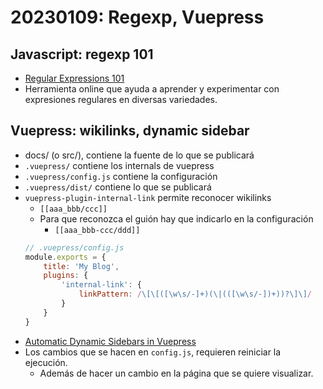 # 20230109: Regexp, Vuepress

## Javascript: regexp 101
- [Regular Expressions 101](https://regex101.com/)
- Herramienta online que ayuda a aprender y experimentar con expresiones regulares en diversas variedades.

## Vuepress: wikilinks, dynamic sidebar
- docs/  (o src/), contiene la fuente de lo que se publicará
- `.vuepress/` contiene los internals de vuepress
- `.vuepress/config.js` contiene la configuración
- `.vuepress/dist/` contiene lo que se publicará
- `vuepress-plugin-internal-link` permite reconocer wikilinks
    - `[[aaa_bbb/ccc]]`
    - Para que reconozca el guión hay que indicarlo en la configuración
        - `[[aaa_bbb-ccc/ddd]]`
    ```js
    // .vuepress/config.js
    module.exports = {
        title: 'My Blog',
        plugins: {
            'internal-link': {
                linkPattern: /\[\[([\w\s/-]+)(\|(([\w\s/-])+))?\]\]/
            }
        }
    }
    ```
- [Automatic Dynamic Sidebars in Vuepress](https://techformist.com/automatic-dynamic-sidebar-vuepress/)
- Los cambios que se hacen en `config.js`, requieren reiniciar la ejecución.
	- Además de hacer un cambio en la página que se quiere visualizar.